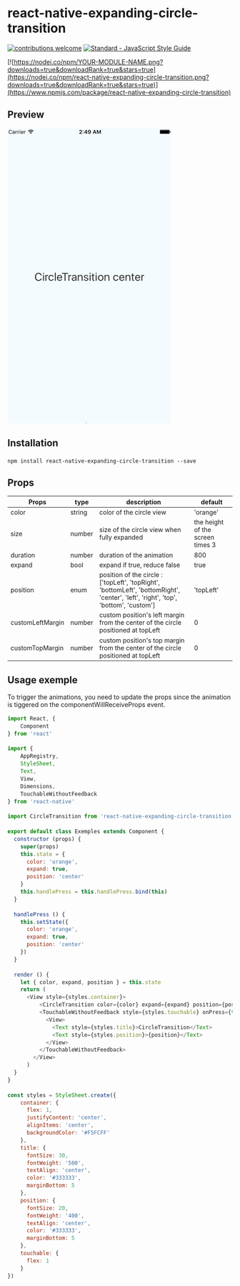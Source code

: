 # react-native-expanding-circle-transition
[![contributions welcome](https://img.shields.io/badge/contributions-welcome-brightgreen.svg?style=flat)](https://github.com/dwyl/esta/issues)
[![Standard - JavaScript Style Guide](https://img.shields.io/badge/code%20style-standard-brightgreen.svg)](http://standardjs.com/)

[![https://nodei.co/npm/YOUR-MODULE-NAME.png?downloads=true&downloadRank=true&stars=true](https://nodei.co/npm/react-native-expanding-circle-transition.png?downloads=true&downloadRank=true&stars=true)](https://www.npmjs.com/package/react-native-expanding-circle-transition)

## Preview

![App preview](/animation.gif)

## Installation

  `npm install react-native-expanding-circle-transition --save`

## Props

| Props    | type   | description                                                                                             | default                          |
|----------|--------|---------------------------------------------------------------------------------------------------------|----------------------------------|
| color    | string | color of the circle view                                                                                | 'orange'                         |
| size     | number | size of the circle view when fully expanded                                                             | the height of the screen times 3 |
| duration | number | duration of the animation                                                                               | 800                              |
| expand   | bool   | expand if true, reduce false                                                                            | true                             |
| position | enum   | position of the circle :  ['topLeft', 'topRight', 'bottomLeft', 'bottomRight', 'center', 'left', 'right', 'top', 'bottom', 'custom']  | 'topLeft'                        |
| customLeftMargin | number   |  custom position's left margin from the center of the circle positioned at topLeft |  0                       |
| customTopMargin | number   |  custom position's top margin from the center of the circle positioned at topLeft |  0                       |

## Usage exemple

To trigger the animations, you need to update the props since the animation is tiggered on the componentWillReceiveProps event.
```javascript
import React, {
    Component
} from 'react'

import {
    AppRegistry,
    StyleSheet,
    Text,
    View,
    Dimensions,
    TouchableWithoutFeedback
} from 'react-native'

import CircleTransition from 'react-native-expanding-circle-transition'

export default class Exemples extends Component {
  constructor (props) {
    super(props)
    this.state = {
      color: 'orange',
      expand: true,
      position: 'center'
    }
    this.handlePress = this.handlePress.bind(this)
  }

  handlePress () {
    this.setState({
      color: 'orange',
      expand: true,
      position: 'center'
    })
  }

  render () {
    let { color, expand, position } = this.state
    return (
      <View style={styles.container}>
          <CircleTransition color={color} expand={expand} position={position} />
          <TouchableWithoutFeedback style={styles.touchable} onPress={this.handlePress}>
            <View>
              <Text style={styles.title}>CircleTransition</Text>
              <Text style={styles.position}>{position}</Text>
            </View>
          </TouchableWithoutFeedback>
        </View>
      )
  }
}

const styles = StyleSheet.create({
    container: {
      flex: 1,
      justifyContent: 'center',
      alignItems: 'center',
      backgroundColor: '#F5FCFF'
    },
    title: {
      fontSize: 30,
      fontWeight: '500',
      textAlign: 'center',
      color: '#333333',
      marginBottom: 5
    },
    position: {
      fontSize: 20,
      fontWeight: '400',
      textAlign: 'center',
      color: '#333333',
      marginBottom: 5
    },
    touchable: {
      flex: 1
    }
})
``````
